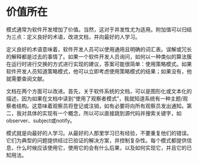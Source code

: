 # 价值所在

模式通常为软件开发增加了价值。当然，这对于并发性尤为适用。附加值可以归结为三点：定义良好的术语，改进文档，并向最好的人学习。

定义良好的术语意味着，软件开发人员可以使用通用且明确的词汇表。误解或冗长的解释都是过去的事情了。如果一个软件开发人员询问，如何以一种类似的算法簇在运行时进行交换的方式进行实现的建议，答案可能很简单：使用策略模式。如果软件开发人员知道策略模式，他可以立即考虑使用策略模式的结果；如果没有，他就需要查阅文献。

文档在两个方面可以改进。首先，关于软件系统的文档，可以是图形化或文本化的描述，因为如果在文档中读到“使用了观察者模式”，我就知道系统有一种主题/观察者结构。这意味着观察员将登记或注销，如有必要将向所有观察员发出通知。第二，我对具体的实现有一个概念，所以可以直接跳到源代码并搜索关键字，如observer、subject或notify。

模式就是向最好的人学习。从最好的人那里学习已有经验，不要重复他们的错误。它们为典型的问题提供经过已验证的解决方案，并控制复杂性。每个模式都提供信息，什么时候应该使用它，使用它的会有什么后果，以及如何实现它，并且它的已知用法。

